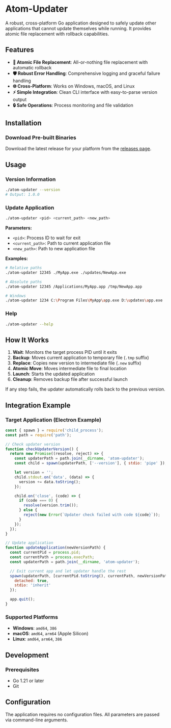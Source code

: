 # Atom-Updater

A robust, cross-platform Go application designed to safely update other applications that cannot update themselves while running. It provides atomic file replacement with rollback capabilities.

## Features

- **🔄 Atomic File Replacement**: All-or-nothing file replacement with automatic rollback
- **🛡️ Robust Error Handling**: Comprehensive logging and graceful failure handling
- **🌐 Cross-Platform**: Works on Windows, macOS, and Linux
- **⚡ Simple Integration**: Clean CLI interface with easy-to-parse version output
- **🔒 Safe Operations**: Process monitoring and file validation

## Installation

### Download Pre-built Binaries

Download the latest release for your platform from the [releases page](https://github.com/activebook/atom-updater/releases).

## Usage

### Version Information

```bash
./atom-updater --version
# Output: 1.0.0
```

### Update Application

```bash
./atom-updater <pid> <current_path> <new_path>
```

**Parameters:**

- `<pid>`: Process ID to wait for exit
- `<current_path>`: Path to current application file
- `<new_path>`: Path to new application file

**Examples:**

```bash
# Relative paths
./atom-updater 12345 ./MyApp.exe ./updates/NewApp.exe

# Absolute paths
./atom-updater 12345 /Applications/MyApp.app /tmp/NewApp.app

# Windows
./atom-updater 1234 C:\Program Files\MyApp\app.exe D:\updates\app.exe
```

### Help

```bash
./atom-updater --help
```

## How It Works

1. **Wait**: Monitors the target process PID until it exits
2. **Backup**: Moves current application to temporary file (`.tmp` suffix)
3. **Replace**: Copies new version to intermediate file (`.new` suffix)
4. **Atomic Move**: Moves intermediate file to final location
5. **Launch**: Starts the updated application
6. **Cleanup**: Removes backup file after successful launch

If any step fails, the updater automatically rolls back to the previous version.

## Integration Example

### Target Application (Electron Example)

```javascript
const { spawn } = require('child_process');
const path = require('path');

// Check updater version
function checkUpdaterVersion() {
  return new Promise((resolve, reject) => {
    const updaterPath = path.join(__dirname, 'atom-updater');
    const child = spawn(updaterPath, ['--version'], { stdio: 'pipe' });

    let version = '';
    child.stdout.on('data', (data) => {
      version += data.toString();
    });

    child.on('close', (code) => {
      if (code === 0) {
        resolve(version.trim());
      } else {
        reject(new Error(`Updater check failed with code ${code}`));
      }
    });
  });
}

// Update application
function updateApplication(newVersionPath) {
  const currentPid = process.pid;
  const currentPath = process.execPath;
  const updaterPath = path.join(__dirname, 'atom-updater');

  // Exit current app and let updater handle the rest
  spawn(updaterPath, [currentPid.toString(), currentPath, newVersionPath], {
    detached: true,
    stdio: 'inherit'
  });

  app.quit();
}
```

### Supported Platforms

- **Windows**: `amd64`, `386`
- **macOS**: `amd64`, `arm64` (Apple Silicon)
- **Linux**: `amd64`, `arm64`, `386`

## Development

### Prerequisites

- Go 1.21 or later
- Git

## Configuration

The application requires no configuration files. All parameters are passed via command-line arguments.

